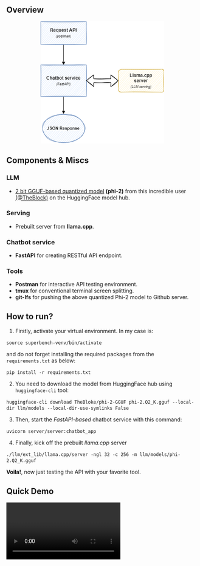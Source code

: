 ##  Overview

<p align="center">
    <img src="diagram.png">
</p>


## Components & Miscs

### LLM
- [2 bit GGUF-based quantized model](https://huggingface.co/TheBloke/phi-2-GGUF) __(phi-2)__ from this incredible user [(@TheBlock)](https://huggingface.co/TheBloke) on the HuggingFace model hub.


### Serving
-  Prebuilt server from __llama.cpp__.


### Chatbot service
- __FastAPI__ for creating RESTful API endpoint.


### Tools
- __Postman__ for interactive API testing environment.
- __tmux__ for conventional terminal screen splitting.
- __git-lfs__ for pushing the above quantized Phi-2 model to Github server.

## How to run?
1. Firstly, activate your virtual environment. In my case is:
```
source superbench-venv/bin/activate
```
and do not forget installing the required packages from the `requirements.txt` as below:
```
pip install -r requirements.txt
```

2. You need to download the model from HuggingFace hub using `huggingface-cli` tool:
```
huggingface-cli download TheBloke/phi-2-GGUF phi-2.Q2_K.gguf --local-dir llm/models --local-dir-use-symlinks False
```

3. Then, start the _FastAPI-based_ chatbot service with this command:
```
uvicorn server/server:chatbot_app
```

4. Finally, kick off the prebuilt _llama.cpp_ server
```
./llm/ext_lib/llama.cpp/server -ngl 32 -c 256 -m llm/models/phi-2.Q2_K.gguf
```

__Voila!__, now just testing the API with your favorite tool.


## Quick Demo
<video src="demo/demo.mp4">